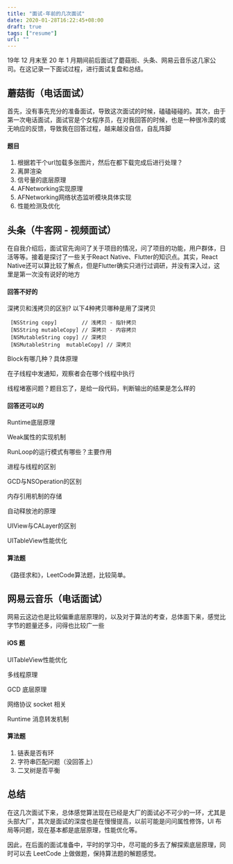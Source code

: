 ```yaml
---
title: "面试-年前的几次面试"
date: 2020-01-28T16:22:45+08:00
draft: true
tags: ["resume"]
url: ""
---
```


19年 12 月末至 20 年 1 月期间前后面试了蘑菇街、头条、网易云音乐这几家公司。在这记录一下面试过程，进行面试复盘和总结。

## 蘑菇街（电话面试）

首先，没有事先充分的准备面试，导致这次面试的时候，磕磕碰碰的。其次，由于第一次电话面试，面试官是个女程序员，在对我回答的时候，也是一种很冷漠的或无响应的反馈，导致我在回答过程，越来越没自信，自乱阵脚

#### 题目

1. 根据若干个url加载多张图片，然后在都下载完成后进行处理？
2. 离屏渲染
3. 信号量的底层原理
5. AFNetworking实现原理
6. AFNetworking网络状态监听模块具体实现
7. 性能检测及优化



## 头条（牛客网 - 视频面试）

在自我介绍后，面试官先询问了关于项目的情况，问了项目的功能，用户群体，日活等等。接着是探讨了一些关于React Native、Flutter的知识点。其实，React Native还可以算比较了解点，但是Flutter确实只进行过调研，并没有深入过，这里是第一次没有说好的地方

#### 回答不好的

深拷贝和浅拷贝的区别? 以下4种拷贝哪种是用了深拷贝

```objc
 [NSString copy]        // 浅拷贝 - 指针拷贝
 [NSString mutableCopy] // 深拷贝 - 内容拷贝
 [NSMutableString copy] // 深拷贝
 [NSMutableString  mutableCopy] // 深拷贝
```

Block有哪几种？具体原理

在子线程中发通知，观察者会在哪个线程中执行

线程堵塞问题？题目忘了，是给一段代码，判断输出的结果是怎么样的



#### 回答还可以的

Runtime底层原理 

Weak属性的实现机制 

RunLoop的运行模式有哪些？主要作用 

进程与线程的区别 

GCD与NSOperation的区别 

内存引用机制的存储 

自动释放池的原理 

UIView与CALayer的区别 

UITableView性能优化



#### 算法题

《路径求和》，LeetCode算法题，比较简单。



## 网易云音乐（电话面试）

网易云这边也是比较偏重底层原理的，以及对于算法的考查，总体面下来，感觉比字节的题量还多，问得也比较广一些

#### iOS 题

UITableView性能优化

多线程原理

GCD 底层原理

网络协议 socket 相关

Runtime 消息转发机制

#### 算法题

1. 链表是否有环
2. 字符串匹配问题（没回答上）
3. 二叉树是否平衡



## 总结

在这几次面试下来，总体感觉算法现在已经是大厂的面试必不可少的一环，尤其是头部大厂，其次是面试的深度也是在慢慢提高，以前可能是问问属性修饰，UI 布局等问题，现在基本都是底层原理，性能优化等。

因此，在后面的面试准备中，平时的学习中，尽可能的多去了解探索底层原理，同时可以去 LeetCode 上做做题，保持算法题的解题感觉。


